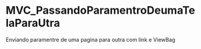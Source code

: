 # MVC_PassandoParamentroDeumaTelaParaUtra

Enviando paramentre de uma pagina para outra com link e ViewBag 
